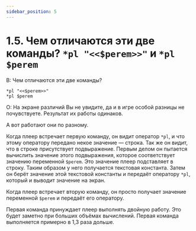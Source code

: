 ```yaml
---
sidebar_position: 5
---
```


# 1.5. Чем отличаются эти две команды? `*pl "<<$perem>>"` и `*pl $perem`
<!-- [:faq_01_05] -->

В: Чем отличаются эти две команды?
```qsp
*pl "<<$perem>>" 
*pl $perem 
```
О:
На экране различий Вы не увидите, да и в игре особой разницы не почувствуете. Результат их работы одинаков.

А вот работают они по разному.

Когда плеер встречает первую команду, он видит оператор `*pl`, и что этому оператору передано некое значение — строка. Так же он видит, что в строке присутствует подвыражение. Первым делом он пытается вычислить значение этого подвыражения, которое соответствует значению переменной `$perem`. Это значение плеер подставляет в строку. Таким образом у него получается текстовая константа. Затем он берёт значение этой текстовой константы и передаёт оператору `*pl`, который и выводит значение на экран.

Когда плеер встречает вторую команду, он просто получает значение переменной `$perem` и передаёт его оператору.

Первая команда принуждает плеер выполнять двойную работу. Это будет заметно при больших объёмах вычислений. Первая команда выполняется примерно в 1,3 раза дольше.
